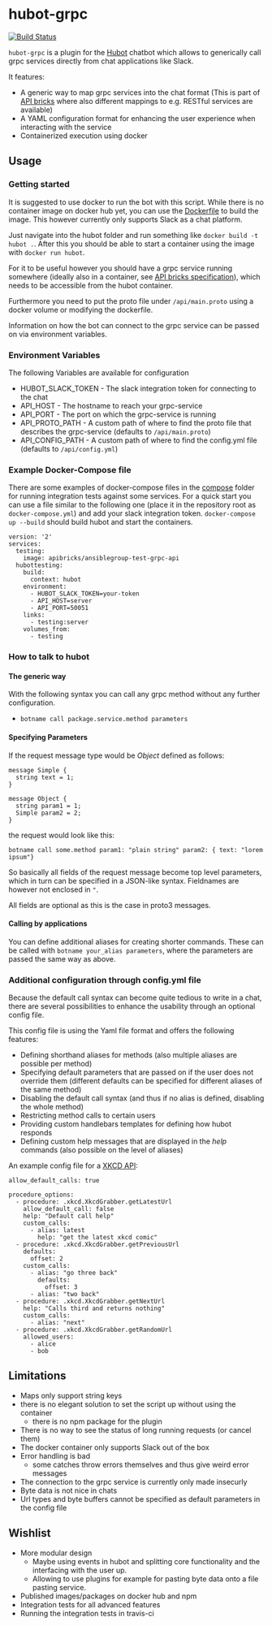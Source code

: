 # hubot-grpc

[![Build Status](https://travis-ci.org/hubot-grpc/hubot-grpc.svg?branch=master)](https://travis-ci.org/hubot-grpc/hubot-grpc)

```hubot-grpc``` is a plugin for the [Hubot](https://hubot.github.com/) chatbot which allows to generically call grpc services directly from chat applications like Slack.

It features:
  - A generic way to map grpc services into the chat format (This is part of [API bricks](https://github.com/apibricks) where also different mappings to e.g. RESTful services are available)
  - A YAML configuration format for enhancing the user experience when interacting with the service
  - Containerized execution using docker

## Usage

### Getting started

It is suggested to use docker to run the bot with this script.
While there is no container image on docker hub yet, you can use the [Dockerfile](hubot/Dockerfile) to build the image. This however currently only supports Slack as a chat platform.

Just navigate into the hubot folder and run something like ```docker build -t hubot .```.
After this you should be able to start a container using the image with ```docker run hubot```.

For it to be useful however you should have a grpc service running somewhere (ideally also in a container, see [API bricks specification](https://github.com/apibricks/apibricks-spec)), which needs to be accessible from the hubot container.

Furthermore you need to put the proto file under ```/api/main.proto``` using a docker volume or modifying the dockerfile.

Information on how the bot can connect to the grpc service can be passed on via environment variables.

### Environment Variables

The following Variables are available for configuration

- HUBOT_SLACK_TOKEN - The slack integration token for connecting to the chat
- API_HOST - The hostname to reach your grpc-service
- API_PORT - The port on which the grpc-service is running
- API_PROTO_PATH - A custom path of where to find the proto file that describes the grpc-service (defaults to ```/api/main.proto```)
- API_CONFIG_PATH - A custom path of where to find the config.yml file (defaults to ```/api/config.yml```)

### Example Docker-Compose file

There are some examples of docker-compose files in the [compose](/compose) folder for running integration tests against some services. For a quick start you can use a file similar to the following one (place it in the repository root as ```docker-compose.yml```) and add your slack integration token. ```docker-compose up --build``` should build hubot and start the containers.

```
version: '2'
services:
  testing:
    image: apibricks/ansiblegroup-test-grpc-api
  hubottesting:
    build:
      context: hubot
    environment:
      - HUBOT_SLACK_TOKEN=your-token
      - API_HOST=server
      - API_PORT=50051
    links:
      - testing:server
    volumes_from:
      - testing
```

### How to talk to hubot

#### The generic way

With the following syntax you can call any grpc method without any further configuration.

- ```botname call package.service.method parameters```

#### Specifying Parameters

If the request message type would be *Object* defined as follows:

```
message Simple {
  string text = 1;
}

message Object {
  string param1 = 1;
  Simple param2 = 2;
}
```

the request would look like this:

```
botname call some.method param1: "plain string" param2: { text: "lorem ipsum"}
```

So basically all fields of the request message become top level parameters, which in turn can be specified in a JSON-like syntax.
Fieldnames are however not enclosed in ```"```.

All fields are optional as this is the case in proto3 messages.

#### Calling by applications

You can define additional aliases for creating shorter commands.
These can be called with ```botname your_alias parameters```, where the parameters are passed the same way as above.

### Additional configuration through config.yml file

Because the default call syntax can become quite tedious to write in a chat, there are several possibilities to enhance the usability through an optional config file.

This config file is using the Yaml file format and offers the following features:

- Defining shorthand aliases for methods (also multiple aliases are possible per method)
- Specifying default parameters that are passed on if the user does not override them (different defaults can be specified for different aliases of the same method)
- Disabling the default call syntax (and thus if no alias is defined, disabling the whole method)
- Restricting method calls to certain users
- Providing custom handlebars templates for defining how hubot responds
- Defining custom help messages that are displayed in the *help* commands (also possible on the level of aliases)

An example config file for a [XKCD API](https://github.com/hubot-grpc/xkcd-grabber):

```
allow_default_calls: true

procedure_options:
  - procedure: .xkcd.XkcdGrabber.getLatestUrl
    allow_default_call: false
    help: "Default call help"
    custom_calls:
      - alias: latest
        help: "get the latest xkcd comic"
  - procedure: .xkcd.XkcdGrabber.getPreviousUrl
    defaults:
      offset: 2
    custom_calls:
      - alias: "go three back"
        defaults:
          offset: 3
      - alias: "two back"
  - procedure: .xkcd.XkcdGrabber.getNextUrl
    help: "Calls third and returns nothing"
    custom_calls:
      - alias: "next"
  - procedure: .xkcd.XkcdGrabber.getRandomUrl
    allowed_users:
      - alice
      - bob
```


## Limitations

- Maps only support string keys
- there is no elegant solution to set the script up without using the container
  - there is no npm package for the plugin
- There is no way to see the status of long running requests (or cancel them)
- The docker container only supports Slack out of the box
- Error handling is bad
  - some catches throw errors themselves and thus give weird error messages
- The connection to the grpc service is currently only made insecurly
- Byte data is not nice in chats
- Url types and byte buffers cannot be specified as default parameters in the config file 


## Wishlist

- More modular design
  - Maybe using events in hubot and splitting core functionality and the interfacing with the user up.
  - Allowing to use plugins for example for pasting byte data onto a file pasting service.
- Published images/packages on docker hub and npm
- Integration tests for all advanced features
- Running the integration tests in travis-ci

